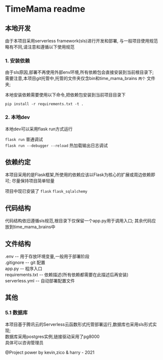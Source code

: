 # TimeMama readme

## 本地开发

由于本项目采用serverless framework(sls)进行开发和部署,
与一般项目使用规范略有不同,请注意和遵循以下使用规范


### 1. 安装依赖

由于sls原因,部署不再使用外部env环境,所有依赖包会直接安装到当前根目录下;
需要注意,本项目git托管中,托管的文件夹仅含bin和time_mama_brains `两个` 文件夹;

本地安装依赖需要使用以下命令,把依赖包安装到当前项目目录下

`pip install -r requirements.txt -t .`

### 2. 本地dev
本地dev可以采用flask run方式运行

`flask run` 普通调试  
`flask run --debugger --reload` 热加载输出日志调试  

## 依赖约定

本项目采用的是Flask框架,所使用的依赖应该以Flask为核心的扩展或周边依赖即可;
尽量保持项目简单轻量

项目中现已安装了
`flask`
`flask_sqlalchemy`

## 代码结构

代码结构依旧遵循sls规范,根目录下仅保留一个app.py用于调用入口;
其余代码应放到time_mama_brains中

## 文件结构

.env    --  用于存放环境变量,一般用于部署阶段  
.gitignore  --  git 配置  
app.py  --  程序入口  
requirements.txt    --  依赖描述(所有依赖都需要在此描述后再安装)  
serverless.yml  --  自动部署配置文件  

## 其他

### 5.1 数据库

本项目基于腾讯云的Serverless云函数形式托管部署运行,数据库也采用sls形式实现;  
数据库采用postgres实例,链接驱动采用了pg8000  
具体可以咨询管理员

  @Project power by kevin,zico & harry - 2021